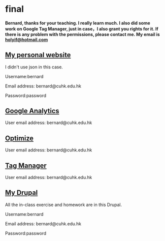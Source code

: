 # final

<h4>Bernard, thanks for your teaching. I really learn much. I also did some work on Google Tag Manager, just in case，I also grant you rights for it. If there is any problem with the permissions, please contact me. My email is <a href="mailto:holyif@hotmail.com">holyif@hotmail.com</a></h4>

<div>
	<h2><a href="http://dev-guagua.pantheonsite.io/final/">My personal website</a></h2>
	<p>I didn't use json in this case.</p>
	<p>Username:bernard</p>
	<p>Email address: bernard@cuhk.edu.hk</p>
	<p>Password:password</p>
</div>

<div>
	<h2><a href="https://analytics.google.com/analytics/web/#embed/report-home/a110560026w164942087p165577022/">Google Analytics</a></h2>
    <p>User email address: bernard@cuhk.edu.hk</p>
</div>
	
<div>
	<h2><a href="https://optimize.google.com/optimize/home/#/accounts/2114024624/containers/8024713">Optimize</a></h2>
	<p>User email address: bernard@cuhk.edu.hk</p>
</div>
	
<div>
	<h2><a href="https://tagmanager.google.com/#/container/accounts/2114021659/containers/8024712/workspaces/35">Tag Manager</a></h2>
	<p>User email address: bernard@cuhk.edu.hk</p>
</div>

<div>
	<h2><a href="http://dev-holyif.pantheonsite.io/">My Drupal</a></h2>
	<p>All the in-class exercise and homework are in this Drupal.</p>
	<p>Username:bernard</p>
	<p>Email address: bernard@cuhk.edu.hk</p>
	<p>Password:password</p>
</div>

